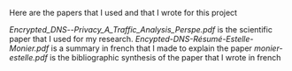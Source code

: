Here are the papers that I used and that I wrote for this project

_Encrypted_DNS_--_Privacy_A_Traffic_Analysis_Perspe.pdf_ is the scientific paper that I used for my research.
_Encypted-DNS-Résumé-Estelle-Monier.pdf_ is a summary in french that I made to explain the paper
_monier-estelle.pdf_ is the bibliographic synthesis of the paper that I wrote in french
